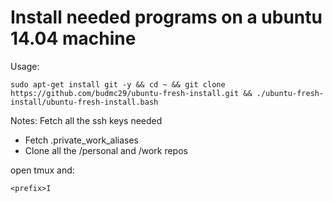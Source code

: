 # Install needed programs on a ubuntu 14.04 machine

Usage:
```
sudo apt-get install git -y && cd ~ && git clone https://github.com/budmc29/ubuntu-fresh-install.git && ./ubuntu-fresh-install/ubuntu-fresh-install.bash
```

Notes:
Fetch all the ssh keys needed
- Fetch .private_work_aliases
- Clone all the /personal and /work repos

open tmux and:
```
<prefix>I
```
